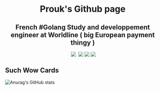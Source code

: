 <h1 align="center">Prouk's Github page</h1>
<h2 align="center">French #Golang Study and developpement engineer at Worldline ( big European payment thingy )</h2>

<div align="center">
  <img src"https://img.shields.io/badge/Github-grey?style=flat&logo=github&link=https%3A%2F%2Fgithub.com%2FProuk)">
  <img src="https://img.shields.io/badge/in-blue?style=flat&logo=Linkedin&link=https%3A%2F%2Fwww.linkedin.com%2Fin%2Fvalentin-tahon%2F">
  <img src"https://img.shields.io/badge/Mastodon-grey?logo=Mastodon&link=https%3A%2F%2Finfosec.exchange%2F%40Prouk">
  <img src="https://img.shields.io/twitter/follow/Prouk_?label=%40Prouk_&link=https%3A%2F%2Fx.com%2FProuk_">
  <img src="https://img.shields.io/badge/prouk-grey?style=flat&logo=Discord">
  <img src="https://img.shields.io/discord/1239904260179623997?style=flat&logo=Discord&label=Server&link=https%3A%2F%2Fdiscord.gg%2FU566M3pvYr">
</div>

## Such Wow Cards

![Anurag's GitHub stats](https://github-readme-stats.vercel.app/api?username=Prouk&show_icons=true&theme=date_night)
